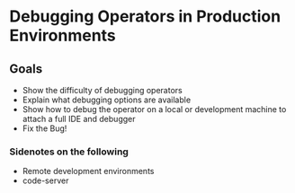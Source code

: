 # Debugging Operators in Production Environments

## Goals 
* Show the difficulty of debugging operators
* Explain what debugging options are available
* Show how to debug the operator on a local or development machine to attach a full IDE and debugger
* Fix the Bug!

### Sidenotes on the following
* Remote development environments
* code-server